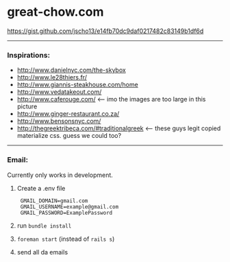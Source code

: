 # great-chow.com
https://gist.github.com/jscho13/e14fb70dc9daf0217482c83149b1df6d

----
### Inspirations:
- http://www.danielnyc.com/the-skybox
- http://www.le28thiers.fr/
- http://www.giannis-steakhouse.com/home
- http://www.vedatakeout.com/
- http://www.caferouge.com/   <-- imo the images are too large in this picture
- http://www.ginger-restaurant.co.za/
- http://www.bensonsnyc.com/
- http://thegreektribeca.com/#traditionalgreek   <-- these guys legit copied materialize css. guess we could too?

----
### Email:
Currently only works in development.

1. Create a .env file

        GMAIL_DOMAIN=gmail.com
        GMAIL_USERNAME=example@gmail.com
        GMAIL_PASSWORD=ExamplePassword

2. run `bundle install`
3. `foreman start` (instead of `rails s`)
4. send all da emails
